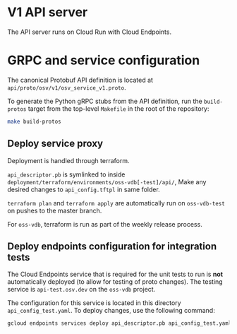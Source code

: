 # V1 API server

The API server runs on Cloud Run with Cloud Endpoints.

# GRPC and service configuration

The canonical Protobuf API definition is located at `api/proto/osv/v1/osv_service_v1.proto`.

To generate the Python gRPC stubs from the API definition, run the `build-protos` target from the top-level `Makefile` in the root of the repository:

```sh
make build-protos
```

## Deploy service proxy

Deployment is handled through terraform.

`api_descriptor.pb` is symlinked to inside `deployment/terraform/environments/oss-vdb[-test]/api/`,
Make any desired changes to `api_config.tftpl` in same folder.

`terraform plan` and `terraform apply` are automatically run on `oss-vdb-test` on pushes to the master branch.

For `oss-vdb`, terraform is run as part of the weekly release process.

## Deploy endpoints configuration for integration tests

The Cloud Endpoints service that is required for the unit tests to run is **not** automatically deployed (to allow for testing of proto changes). The testing service is `api-test.osv.dev` on the `oss-vdb` project.

The configuration for this service is located in this directory `api_config_test.yaml`. To deploy changes, use the following command:

```sh
gcloud endpoints services deploy api_descriptor.pb api_config_test.yaml --project=oss-vdb
```
